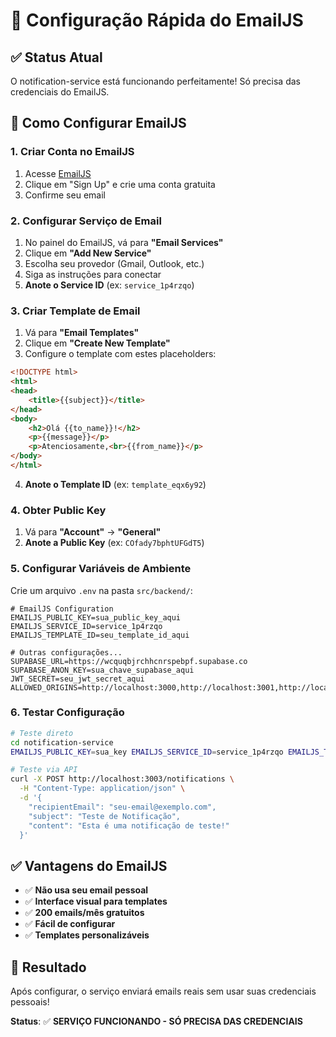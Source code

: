 # 📧 Configuração Rápida do EmailJS

## ✅ Status Atual

O notification-service está funcionando perfeitamente! Só precisa das credenciais do EmailJS.

## 🚀 Como Configurar EmailJS

### 1. Criar Conta no EmailJS

1. Acesse [EmailJS](https://www.emailjs.com/)
2. Clique em "Sign Up" e crie uma conta gratuita
3. Confirme seu email

### 2. Configurar Serviço de Email

1. No painel do EmailJS, vá para **"Email Services"**
2. Clique em **"Add New Service"**
3. Escolha seu provedor (Gmail, Outlook, etc.)
4. Siga as instruções para conectar
5. **Anote o Service ID** (ex: `service_1p4rzqo`)

### 3. Criar Template de Email

1. Vá para **"Email Templates"**
2. Clique em **"Create New Template"**
3. Configure o template com estes placeholders:

```html
<!DOCTYPE html>
<html>
<head>
    <title>{{subject}}</title>
</head>
<body>
    <h2>Olá {{to_name}}!</h2>
    <p>{{message}}</p>
    <p>Atenciosamente,<br>{{from_name}}</p>
</body>
</html>
```

4. **Anote o Template ID** (ex: `template_eqx6y92`)

### 4. Obter Public Key

1. Vá para **"Account"** → **"General"**
2. **Anote a Public Key** (ex: `COfady7bphtUFGdT5`)

### 5. Configurar Variáveis de Ambiente

Crie um arquivo `.env` na pasta `src/backend/`:

```env
# EmailJS Configuration
EMAILJS_PUBLIC_KEY=sua_public_key_aqui
EMAILJS_SERVICE_ID=service_1p4rzqo
EMAILJS_TEMPLATE_ID=seu_template_id_aqui

# Outras configurações...
SUPABASE_URL=https://wcquqbjrchhcnrspebpf.supabase.co
SUPABASE_ANON_KEY=sua_chave_supabase_aqui
JWT_SECRET=seu_jwt_secret_aqui
ALLOWED_ORIGINS=http://localhost:3000,http://localhost:3001,http://localhost:3002,http://localhost:3003
```

### 6. Testar Configuração

```bash
# Teste direto
cd notification-service
EMAILJS_PUBLIC_KEY=sua_key EMAILJS_SERVICE_ID=service_1p4rzqo EMAILJS_TEMPLATE_ID=seu_template npm run test:email

# Teste via API
curl -X POST http://localhost:3003/notifications \
  -H "Content-Type: application/json" \
  -d '{
    "recipientEmail": "seu-email@exemplo.com",
    "subject": "Teste de Notificação",
    "content": "Esta é uma notificação de teste!"
  }'
```

## ✅ Vantagens do EmailJS

- ✅ **Não usa seu email pessoal**
- ✅ **Interface visual para templates**
- ✅ **200 emails/mês gratuitos**
- ✅ **Fácil de configurar**
- ✅ **Templates personalizáveis**

## 🎉 Resultado

Após configurar, o serviço enviará emails reais sem usar suas credenciais pessoais!

**Status**: ✅ **SERVIÇO FUNCIONANDO - SÓ PRECISA DAS CREDENCIAIS**
